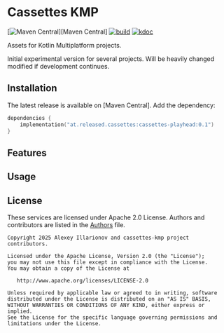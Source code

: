 # Cassettes KMP

[![Maven Central](https://img.shields.io/maven-central/v/at.released.cassettes/cassettes-sync)][Maven Central]
[![build](https://github.com/illarionov/cassettes-kmp/actions/workflows/Build.yml/badge.svg)](https://github.com/illarionov/cassettes-kmp/actions/workflows/Build.yml)
[![kdoc](https://img.shields.io/badge/API_reference-KDoc-blue)](https://cassettes.released.at)

Assets for Kotlin Multiplatform projects.

Initial experimental version for several projects. Will be heavily changed modified if development continues.

## Installation

The latest release is available on [Maven Central]. Add the dependency:

```kotlin
dependencies {
    implementation("at.released.cassettes:cassettes-playhead:0.1")
}
```

## Features


## Usage


## License

These services are licensed under Apache 2.0 License. Authors and contributors are listed in the
[Authors](AUTHORS) file.

```
Copyright 2025 Alexey Illarionov and cassettes-kmp project contributors.

Licensed under the Apache License, Version 2.0 (the "License");
you may not use this file except in compliance with the License.
You may obtain a copy of the License at

   http://www.apache.org/licenses/LICENSE-2.0

Unless required by applicable law or agreed to in writing, software
distributed under the License is distributed on an "AS IS" BASIS,
WITHOUT WARRANTIES OR CONDITIONS OF ANY KIND, either express or implied.
See the License for the specific language governing permissions and
limitations under the License.
```

